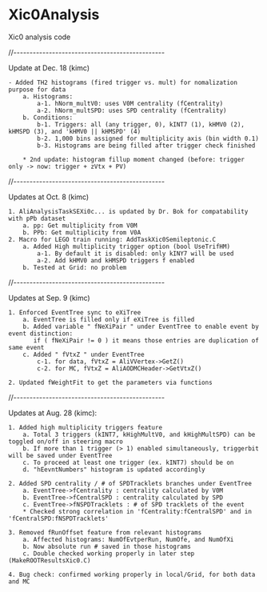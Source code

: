 # Xic0Analysis
Xic0 analysis code

//-----------------------------------------------

Update at Dec. 18 (kimc)

	- Added TH2 histograms (fired trigger vs. mult) for nomalization purpose for data
		a. Histograms:
			a-1. hNorm_multV0: uses V0M centrality (fCentrality)
			a-2. hNorm_multSPD: uses SPD centrality (fCentrality)
		b. Conditions:
			b-1. Triggers: all (any trigger, 0), kINT7 (1), kHMV0 (2), kHMSPD (3), and 'kHMV0 || kHMSPD' (4)
			b-2. 1,000 bins assigned for multiplicity axis (bin width 0.1)
			b-3. Histograms are being filled after trigger check finished

		* 2nd update: histogram fillup moment changed (before: trigger only -> now: trigger + zVtx + PV)

//-----------------------------------------------

Updates at Oct. 8 (kimc)

	1. AliAnalysisTaskSEXi0c... is updated by Dr. Bok for compatability with pPb dataset
		a. pp: Get multiplicity from V0M
		b. PPb: Get multiplicity from V0A
	2. Macro for LEGO train running: AddTaskXic0Semileptonic.C
		a. Added High multiplicity trigger option (bool UseTrifHM)
			a-1. By default it is disabled: only kINY7 will be used
			a-2. Add kHMV0 and kHMSPD triggers f enabled
		b. Tested at Grid: no problem

//-----------------------------------------------

Updates at Sep. 9 (kimc)

	1. Enforced EventTree sync to eXiTree
		a. EventTree is filled only if eXiTree is filled
		b. Added variable " fNeXiPair " under EventTree to enable event by event distinction:
		   if ( fNeXiPair != 0 ) it means those entries are duplication of same event
		c. Added " fVtxZ " under EventTree
			c-1. for data, fVtxZ = AliVVertex->GetZ()
			c-2. for MC, fVtxZ = AliAODMCHeader->GetVtxZ()

	2. Updated fWeightFit to get the parameters via functions

//-----------------------------------------------

Updates at Aug. 28 (kimc):

	1. Added high multiplicity triggers feature
		a. Total 3 triggers (kINT7, kHighMultV0, and kHighMultSPD) can be toggled on/off in steering macro
		b. If more than 1 trigger (> 1) enabled simultaneously, triggerbit will be saved under EventTree
		c. To proceed at least one trigger (ex. kINT7) should be on
		d. "hEevntNumbers" histogram is updated accordingly

	2. Added SPD centrality / # of SPDTracklets branches under EventTree
		a. EventTree->fCentrality : centrality calculated by V0M
		b. EventTree->fCentralSPD : centrality calculated by SPD
		c. EventTree->fNSPDTracklets : # of SPD tracklets of the event
		* Checked strong correlation in 'fCentrality:fCentralSPD' and in 'fCentralSPD:fNSPDTracklets'

	3. Removed fRunOffset feature from relevant histograms
		a. Affected histograms: NumOfEvtperRun, NumOfe, and NumOfXi
		b. Now absolute run # saved in those histograms
		c. Double checked working properly in later step (MakeROOTResultsXic0.C)

	4. Bug check: confirmed working properly in local/Grid, for both data and MC

